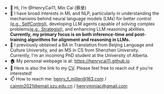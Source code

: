- 👋 Hi, I’m @HenryCai11, Min Cai (蔡旻)
- 👀 I have broad interests in ML and NLP, particularly in understanding the mechanisms behind neural language models
(LMs) for better control [(e.g., SelfControl)](http://llm-self-control.github.io/), developing LLM agents capable of solving complex problems[(e.g., Strategist)](http://llm-strategist.github.io/), and enhancing LLM reasoning abilities. **Currently, my primary focus is on both inference-time and post-training algorithms for alignment and reasoning in LLMs.**
- 🌱 I previously obtained a BA in Translation from Beijing Language and Culture University, and an MS in CS from Shenzhen University. Currently, I'm an incoming PhD student at the University of Alberta.
- 🏠 My personal webpage is at: https://henrycai11.github.io
- 📖 Here is also the link to my [CV](https://henrycai11.github.io/cv/). Please feel free to reach out if you're interested!
- 📫 How to reach me: henry_f_miller@163.com / caimin2021@email.szu.edu.cn / henryminiac@gmail.com
